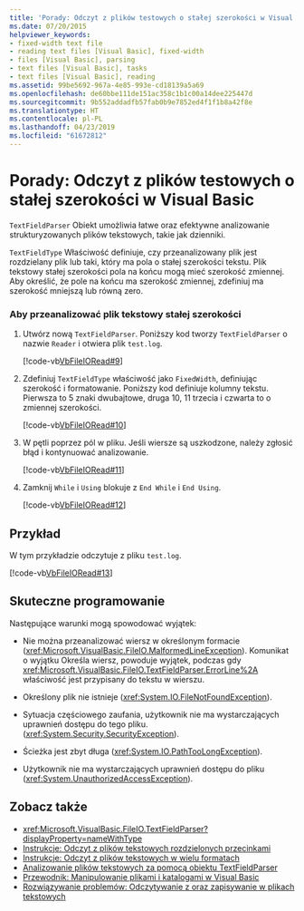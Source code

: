 ```yaml
---
title: 'Porady: Odczyt z plików testowych o stałej szerokości w Visual Basic'
ms.date: 07/20/2015
helpviewer_keywords:
- fixed-width text file
- reading text files [Visual Basic], fixed-width
- files [Visual Basic], parsing
- text files [Visual Basic], tasks
- text files [Visual Basic], reading
ms.assetid: 99be5692-967a-4e85-993e-cd18139a5a69
ms.openlocfilehash: de60bbe111de151ac358c1b1c00a14dee225447d
ms.sourcegitcommit: 9b552addadfb57fab0b9e7852ed4f1f1b8a42f8e
ms.translationtype: HT
ms.contentlocale: pl-PL
ms.lasthandoff: 04/23/2019
ms.locfileid: "61672812"
---
```

# <a name="how-to-read-from-fixed-width-text-files-in-visual-basic"></a>Porady: Odczyt z plików testowych o stałej szerokości w Visual Basic
`TextFieldParser` Obiekt umożliwia łatwe oraz efektywne analizowanie strukturyzowanych plików tekstowych, takie jak dzienniki.  
  
 `TextFieldType` Właściwość definiuje, czy przeanalizowany plik jest rozdzielany plik lub taki, który ma pola o stałej szerokości tekstu. Plik tekstowy stałej szerokości pola na końcu mogą mieć szerokość zmiennej. Aby określić, że pole na końcu ma szerokość zmiennej, zdefiniuj ma szerokość mniejszą lub równą zero.  
  
### <a name="to-parse-a-fixed-width-text-file"></a>Aby przeanalizować plik tekstowy stałej szerokości  
  
1. Utwórz nową `TextFieldParser`. Poniższy kod tworzy `TextFieldParser` o nazwie `Reader` i otwiera plik `test.log`.  
  
     [!code-vb[VbFileIORead#9](~/samples/snippets/visualbasic/VS_Snippets_VBCSharp/VbFileIORead/VB/Class1.vb#9)]  
  
2. Zdefiniuj `TextFieldType` właściwość jako `FixedWidth`, definiując szerokość i formatowanie. Poniższy kod definiuje kolumny tekstu. Pierwsza to 5 znaki dwubajtowe, druga 10, 11 trzecia i czwarta to o zmiennej szerokości.  
  
     [!code-vb[VbFileIORead#10](~/samples/snippets/visualbasic/VS_Snippets_VBCSharp/VbFileIORead/VB/Class1.vb#10)]  
  
3. W pętli poprzez pól w pliku. Jeśli wiersze są uszkodzone, należy zgłosić błąd i kontynuować analizowanie.  
  
     [!code-vb[VbFileIORead#11](~/samples/snippets/visualbasic/VS_Snippets_VBCSharp/VbFileIORead/VB/Class1.vb#11)]  
  
4. Zamknij `While` i `Using` blokuje z `End While` i `End Using`.  
  
     [!code-vb[VbFileIORead#12](~/samples/snippets/visualbasic/VS_Snippets_VBCSharp/VbFileIORead/VB/Class1.vb#12)]  
  
## <a name="example"></a>Przykład  
 W tym przykładzie odczytuje z pliku `test.log`.  
  
 [!code-vb[VbFileIORead#13](~/samples/snippets/visualbasic/VS_Snippets_VBCSharp/VbFileIORead/VB/Class1.vb#13)]  
  
## <a name="robust-programming"></a>Skuteczne programowanie  
 Następujące warunki mogą spowodować wyjątek:  
  
- Nie można przeanalizować wiersz w określonym formacie (<xref:Microsoft.VisualBasic.FileIO.MalformedLineException>). Komunikat o wyjątku Określa wiersz, powoduje wyjątek, podczas gdy <xref:Microsoft.VisualBasic.FileIO.TextFieldParser.ErrorLine%2A> właściwość jest przypisany do tekstu w wierszu.  
  
- Określony plik nie istnieje (<xref:System.IO.FileNotFoundException>).  
  
- Sytuacja częściowego zaufania, użytkownik nie ma wystarczających uprawnień dostępu do tego pliku. (<xref:System.Security.SecurityException>).  
  
- Ścieżka jest zbyt długa (<xref:System.IO.PathTooLongException>).  
  
- Użytkownik nie ma wystarczających uprawnień dostępu do pliku (<xref:System.UnauthorizedAccessException>).  
  
## <a name="see-also"></a>Zobacz także

- <xref:Microsoft.VisualBasic.FileIO.TextFieldParser?displayProperty=nameWithType>
- [Instrukcje: Odczyt z plików tekstowych rozdzielonych przecinkami](../../../../visual-basic/developing-apps/programming/drives-directories-files/how-to-read-from-comma-delimited-text-files.md)
- [Instrukcje: Odczyt z plików tekstowych w wielu formatach](../../../../visual-basic/developing-apps/programming/drives-directories-files/how-to-read-from-text-files-with-multiple-formats.md)
- [Analizowanie plików tekstowych za pomocą obiektu TextFieldParser](../../../../visual-basic/developing-apps/programming/drives-directories-files/parsing-text-files-with-the-textfieldparser-object.md)
- [Przewodnik: Manipulowanie plikami i katalogami w Visual Basic](../../../../visual-basic/developing-apps/programming/drives-directories-files/walkthrough-manipulating-files-and-directories.md)
- [Rozwiązywanie problemów: Odczytywanie z oraz zapisywanie w plikach tekstowych](../../../../visual-basic/developing-apps/programming/drives-directories-files/troubleshooting-reading-from-and-writing-to-text-files.md)
